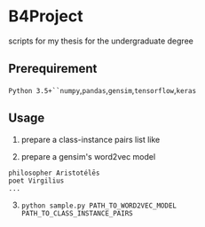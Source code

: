 # B4Project

scripts for my thesis for the undergraduate degree

## Prerequirement

`Python 3.5+``numpy`,`pandas`,`gensim`,`tensorflow`,`keras`

## Usage

1. prepare a class-instance pairs list like

2. prepare a gensim's word2vec model

```
philosopher Aristotélēs
poet Virgilius
...
```

3. `python sample.py PATH_TO_WORD2VEC_MODEL PATH_TO_CLASS_INSTANCE_PAIRS`
